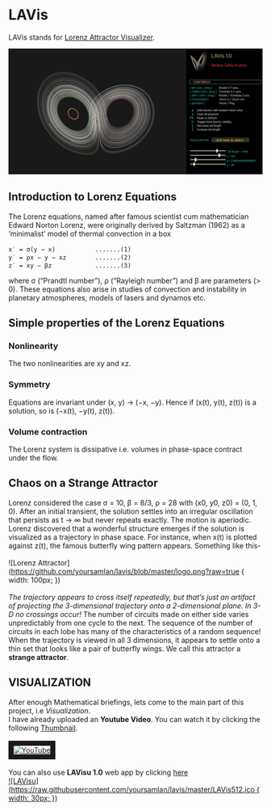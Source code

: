 # LAVis
LAVis stands for [Lorenz Attractor Visualizer](https://yoursamlan.github.io/lavis/). 

![Screenshot of LAVis](https://github.com/yoursamlan/lavis/blob/master/screenshots/screenshot1.PNG?raw=true)

## Introduction to Lorenz Equations
The Lorenz equations, named after famous scientist cum mathematician Edward Norton Lorenz, were originally derived
by Saltzman (1962) as a ‘minimalist’ model of thermal convection in a box
```
x˙ = σ(y − x)           .......(1)
y˙ = ρx − y − xz        .......(2)
z˙ = xy − βz            .......(3)
```
where σ (“Prandtl number”), ρ (“Rayleigh number”) and β are parameters (> 0). These equations also arise in studies of convection
and instability in planetary atmospheres, models of lasers and dynamos etc.

## Simple properties of the Lorenz Equations

### Nonlinearity
The two nonlinearities are xy and xz.
### Symmetry
Equations are invariant under (x, y) → (−x, −y). Hence if (x(t), y(t), z(t)) is a solution, so is (−x(t), −y(t), z(t)).
### Volume contraction 
The Lorenz system is dissipative i.e. volumes in phase-space contract under the flow.

## Chaos on a Strange Attractor
Lorenz considered the case σ = 10, β = 8/3, ρ = 28 with (x0, y0, z0) = (0, 1, 0).
After an initial transient, the solution settles into an irregular oscillation that persists as t → ∞ but never repeats exactly. The motion
is aperiodic.
<br/>Lorenz discovered that a wonderful structure
emerges if the solution is visualized as a trajectory in phase space. For instance, when
x(t) is plotted against z(t), the famous butterfly wing pattern appears. Something like this-<br/><br/>
![Lorenz Attractor](https://github.com/yoursamlan/lavis/blob/master/logo.png?raw=true { width: 100px; })
<br/><br/>*The trajectory appears to cross itself repeatedly, but that’s just an artifact of projecting the 3-dimensional trajectory onto
a 2-dimensional plane. In 3-D no crossings occur!*
The number of circuits made on either side varies unpredictably from one cycle to the next. The sequence of the number of circuits in
each lobe has many of the characteristics of a random sequence! <br/> When the trajectory is viewed in all 3 dimensions, it appears to
settle onto a thin set that looks like a pair of butterfly wings. We call this attractor a **strange attractor**.

## VISUALIZATION
After enough Mathematical briefings, lets come to the main part of this project, i.e *Visualization*.
<br/>I have already uploaded an **Youtube Video**. You can watch it by clicking the following [Thumbnail](https://www.youtube.com/watch?v=9QMn-Nwi6BA).<br/><br/>
<a href="http://www.youtube.com/watch?feature=player_embedded&v=9QMn-Nwi6BA
" target="_blank"><img src="http://img.youtube.com/vi/9QMn-Nwi6BA/0.jpg" 
alt="YouTube" width="240" height="180" border="10" /></a><br>
</br>You can also use **LAVisu 1.0** web app by clicking [here](bit.ly/LAVis)<br>
[![LAVisu](https://raw.githubusercontent.com/yoursamlan/lavis/master/LAVis512.ico { width: 30px; })](https://bit.ly/LAVis)


